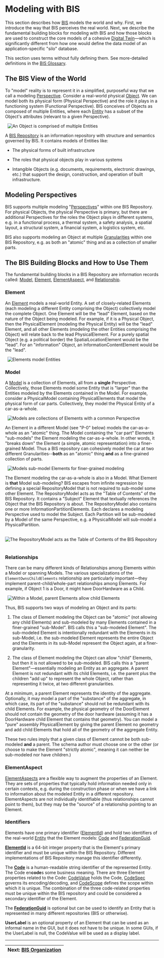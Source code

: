# Modeling with BIS

This section describes how [BIS](../references/glossary.md#bis) models the world and why. First, we introduce the way that BIS perceives the real world. Next, we describe the fundamental building blocks for modeling with BIS and how those blocks are used to construct the core models of a cohesive [Digital Twin](../references/glossary.md#digital-twin)—which is significantly different from how one would define the data model of an application-specific "silo" database.

This section uses terms without fully defining them. See more-detailed definitions in the [BIS Glossary](../references/glossary.md).

## The BIS View of the World

To "model" reality is to represent it in a simplified, purposeful way that we call a modeling [Perspective](../references/glossary.md#perspective). Consider a real-world physical [Object](../references/glossary.md#object). We can model both its physical form (Physical Perspective) and the role it plays in a functioning system (Functional Perspective). BIS conceives of Objects as composed of multiple Entities, where each [Entity](../references/glossary.md#entity) has a subset of the Object's attributes (relevant to a given Perspective).

&nbsp;
![An Object is comprised of multiple Entities](../media/bis-modeling-01.png "An Object is comprised of multiple Entities") <!--style="width:5.51546in;height:1.97637in"-->
&nbsp;

A [BIS Repository](../references/glossary.md#bis-repository) is an information repository with structure and semantics governed by BIS. It contains models of Entities like:

- The physical forms of built infrastructure

- The roles that physical objects play in various systems

- Intangible Objects (e.g. documents, requirements, electronic drawings, etc.) that support the design, construction, and operation of built infrastructure.

## Modeling Perspectives

BIS supports multiple modeling "[Perspectives](../references/glossary.md#perspective)" within one BIS Repository. For physical Objects, the physical Perspective is primary, but there are additional Perspectives for the roles the Object plays in different systems, e.g. in a functional process, a thermal system, a safety analysis, a spatial layout, a structural system, a financial system, a logistics system, etc.

BIS also supports modeling an Object at multiple [Granularities](../references/glossary.md#granularity) within one BIS Repository, e.g. as both an "atomic" thing and as a collection of smaller parts.

## The BIS Building Blocks and How to Use Them

The fundamental building blocks in a BIS Repository are information records called: [Model](../references/glossary.md#model), [Element](../references/glossary.md#element), [ElementAspect](../references/glossary.md#elementaspect), and [Relationship](../references/glossary.md#relationship).

### Element

An [Element](../references/glossary.md#element) models a real-world Entity. A set of closely-related Elements (each modeling a different Entity comprising the Object) collectively model the complete Object. One Element will be the "lead" Element, based on the nature of the Object being modeled. For example, if it is a Physical Object, then the PhysicalElement (modeling the Physical Entity) will be the "lead" Element, and all other Elements (modeling the other Entities comprising the Object) will relate back to the lead PhysicalElement. For a purely spatial Object (e.g. a political border) the SpatialLocationElement would be the "lead". For an "information" Object, an InformationContentElement would be the "lead".

&nbsp;
![Elements model Entities](../media/bis-modeling-02.png "Elements model Entities")
&nbsp;

### Model

A [Model](../references/glossary.md#model) is a collection of Elements, all from a **single** Perspective. Collectively, those Elements model some Entity that is "larger" than the Entities modeled by the Elements contained in the Model. For example, consider a PhysicalModel containing PhysicalElements that model the physical form of car parts. Collectively, they model the Physical Entity of a car-as-a-whole.

&nbsp;
![Models are collections of Elements with a common Perspective](../media/bis-modeling-03.png "Models are collections of Elements with a common Perspective")
&nbsp;

An Element in a different Model (see "P-0" below) models the car-as-a-whole as an "atomic" thing. The Model containing the "car part" Elements "sub-models" the Element modeling the car-as-a-whole. In other words, it "breaks down" the Element (a simple, atomic representation) into a finer-grained Model. Thus a BIS repository can cohesively model the car at two different Granularities--**both** as an "atomic" thing **and** as a fine-grained collection of parts.

&nbsp;
![Models sub-model Elements for finer-grained modeling](../media/bis-modeling-04.png "Models sub-model Elements for finer-grained modeling")
&nbsp;

The Element modeling the car-as-a-whole is also in a Model. What Element is **that** Model sub-modeling? BIS escapes from infinite regression by defining a special RepositoryModel that is not required to sub-model some other Element. The RepositoryModel acts as the "Table of Contents" of the BIS Repository. It contains a "Subject" Element that textually references the Object that the BIS Repository is about. The RepositoryModel also contains one or more InformationPartitionElements. Each declares a modeling Perspective used to model the Subject. Each Partition will be sub-modeled by a Model of the same Perspective, e.g. a PhysicalModel will sub-model a PhysicalPartition.

&nbsp;
![The RepositoryModel acts as the Table of Contents of the BIS Repository](../media/bis-modeling-05.png "The RepositoryModel acts as the Table of Contents of the BIS Repository")
&nbsp;

### Relationships

There can be many different kinds of Relationships among Elements within a Model or spanning Models. The various specializations of the `ElementOwnsChildElements` relationship are particularly important—they implement parent-child/whole-part relationships among Elements. For example, if Object 1 is a Door, it might have DoorHardware as a Child.

&nbsp;
![Within a Model, parent Elements allow child Elements](../media/bis-modeling-06.png "Within a Model, parent Elements allow child Elements")
&nbsp;

Thus, BIS supports two ways of modeling an Object and its parts:

1. The class of Element modeling the Object can be "atomic" (not allowing any child Elements) and sub-modeled by many Elements contained in a finer-grained "sub-Model". BIS calls this a "sub-modeled Element". The sub-modeled Element is intentionally redundant with the Elements in its sub-Model, i.e. the sub-modeled Element represents the entire Object and the Elements in its sub-Model represent the Object again, at a finer-granularity.

2. The class of Element modeling the Object can allow "child" Elements, but then it is not allowed to be sub-modeled. BIS calls this a "parent Element"—essentially modeling an Entity as an aggregate. A parent Element is not redundant with its child Elements, i.e. the parent plus the children "add up" to represent the whole Object, rather than representing it twice, at two different granularities.

At a minimum, a parent Element represents the identity of the aggregate. Optionally, it may model a part of the "substance" of the aggregate, in which case, its part of the "substance" should not be redundant with its child Elements. For example, the physical geometry of the DoorElement should not contain the geometry of the door hardware (assuming it has a DoorHardware child Element that contains that geometry). You can model a "pure" assembly PhysicalElement by giving the parent Element no geometry and add child Elements that hold all of the geometry of the aggregate Entity.

These two rules imply that a given class of Element cannot be both sub-modeled **and** a parent. The schema author must choose one or the other (or choose to make the Element "strictly atomic", meaning it can neither be sub-modeled nor have children.)

### ElementAspect

[ElementAspects](../references/glossary.md#elementaspect) are a flexible way to augment the properties of an Element. They are sets of properties that typically hold information needed only in certain contexts, e.g. during the construction phase or when we have a link to information about the modeled Entity in a different repository. ElementAspects are not individually identifiable (thus relationships cannot point to them), but they may be the "source" of a relationship pointing to an Element.

### Identifiers

Elements have one primary identifier ([ElementId](../references/glossary.md#elementid)) and hold two identifiers of the real-world [Entity](../references/glossary.md#entity) that the Element models: [Code](../fundamentals/codes.md) and [FederationGuid](../references/glossary.md#federationguid).

[**ElementId**](../references/glossary.md#elementid) is a 64-bit integer property that is the Element's primary identifier and must be unique within the BIS Repository. Different implementations of BIS Repository manage this identifier differently.

The [**Code**](../fundamentals/codes.md) is a human-readable string identifier of the represented Entity. The Code en**code**s some business meaning.
There are three Element properties related to the Code: [CodeValue](../references/glossary.md#codevalue-property) holds the Code, [CodeSpec](../references/glossary.md#codespec-property) governs its encoding/decoding, and [CodeScope](../references/glossary.md#codescope-property) defines the scope within which it is unique. The combination of the three code-related properties must be unique within the BIS repository and could be considered a secondary identifier of the Element.

The [**FederationGuid**](../references/glossary.md#federationguid) is optional but can be used to identify an Entity that is represented in many different repositories (BIS or otherwise).

**UserLabel** is an optional property of an Element that can be used as an informal name in the GUI, but it does not have to be unique. In some GUIs, if the UserLabel is null, the CodeValue will be used as a display label.

---
| Next: [BIS Organization](./bis-organization.md)
|:---

